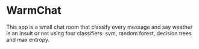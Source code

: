 WarmChat
=========

This app is a small chat room that classify every message
and say weather is an insult or not using four classifiers:
svm, random forest, decision trees and max entropy.
